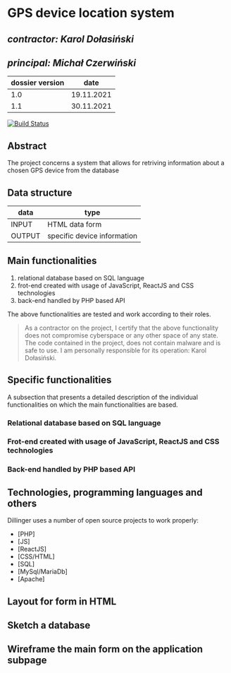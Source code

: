 # GPS device location system


## _contractor: Karol Dołasiński_
## _principal: Michał Czerwiński_


| dossier version | date |
| ------ | ------ |
| 1.0 | 19.11.2021 |
| 1.1 | 30.11.2021 |

[![Build Status](https://travis-ci.org/joemccann/dillinger.svg?branch=master)](https://travis-ci.org/joemccann/dillinger)

## Abstract 
The project concerns a system that allows for retriving information about a chosen GPS device from the database 

## Data structure

| data | type |
| ------ | ------ |
| INPUT | HTML data form |
| OUTPUT | specific device information |

## Main functionalities

1. relational database based on SQL language
1. frot-end created with usage of JavaScript, ReactJS and CSS technologies
1. back-end handled by PHP based API

The above functionalities are tested and work according to their roles.

> As a contractor on the project, I certify that the above functionality 
> does not compromise cyberspace or any other space of any state. 
> The code contained in the project, does not contain malware and is safe to use. 
> I am personally responsible for its operation: Karol Dołasiński.

## Specific functionalities

A subsection that presents a detailed description of the individual functionalities on which the main functionalities are based.

### Relational database based on SQL language

### Frot-end created with usage of JavaScript, ReactJS and CSS technologies

### Back-end handled by PHP based API

## Technologies, programming languages and others

Dillinger uses a number of open source projects to work properly:

- [PHP]
- [JS]
- [ReactJS]
- [CSS/HTML]
- [SQL]
- [MySql/MariaDb]
- [Apache]

## Layout for form in HTML
[link to layout]:<https://github.com/Michal3456/4bti/blob/main/2/sprites/form.png>

## Sketch a database 
[link to DB sketch]:<https://github.com/Michal3456/4bti/blob/main/2/sprites/databasesketch.png>

## Wireframe the main form on the application subpage
[link to wireframe]:<https://github.com/Michal3456/4bti/blob/main/2/sprites/mockflow.png>
